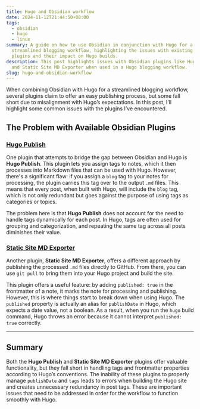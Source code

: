 ```yaml
---
title: Hugo and Obsidian workflow
date: 2024-11-12T21:44:50+08:00
tags:
  - obsidian
  - hugo
  - linux
summary: A guide on how to use Obsidian in conjunction with Hugo for a
  streamlined blogging workflow, highlighting the issues with existing Obsidian
  plugins and their impact on Hugo builds.
description: This post highlights issues with Obsidian plugins like Hugo Publish
  and Static Site MD Exporter when used in a Hugo blogging workflow.
slug: hugo-and-obsidian-workflow
---
```

When combining Obsidian with Hugo for a streamlined blogging workflow, several plugins claim to offer an easy publishing process, but some fall short due to misalignment with Hugo’s expectations. In this post, I’ll highlight some common issues with the plugins I’ve encountered.

## The Problem with Available Obsidian Plugins

### [Hugo Publish](https://github.com/kirito41dd/obsidian-hugo-publish)

One plugin that attempts to bridge the gap between Obsidian and Hugo is **Hugo Publish**. This plugin lets you assign tags to notes, which it then processes into Markdown files that can be used with Hugo. However, there's a significant flaw: if you assign a `blog` tag to your notes for processing, the plugin carries this tag over to the output `.md` files. This means that every post, when built with Hugo, will include the `blog` tag, which is not only redundant but goes against the purpose of using tags as categories or topics.

The problem here is that **Hugo Publish** does not account for the need to handle tags dynamically for each post. In Hugo, tags are often used for grouping and categorization, and repeating the same tag across all posts diminishes their value.

### [Static Site MD Exporter](https://github.com/yy4382/obsidian-static-site-export)

Another plugin, **Static Site MD Exporter**, offers a different approach by publishing the processed `.md` files directly to GitHub. From there, you can use `git pull` to bring them into your Hugo project and build the site.

This plugin offers a useful feature: by adding `published: true` in the frontmatter of a note, it marks the note for processing and publishing. However, this is where things start to break down when using Hugo. The `published` property is actually an alias for `publishDate` in Hugo, which expects a date value, not a boolean. As a result, when you run the `hugo` build command, Hugo throws an error because it cannot interpret `published: true` correctly.

---

## Summary

Both the **Hugo Publish** and **Static Site MD Exporter** plugins offer valuable functionality, but they fall short in handling tags and frontmatter properties according to Hugo’s conventions. The inability of these plugins to properly manage `publishDate` and `tags` leads to errors when building the Hugo site and creates unnecessary redundancy in post tags. These are important issues that need to be addressed in order for the workflow to function smoothly with Hugo.

